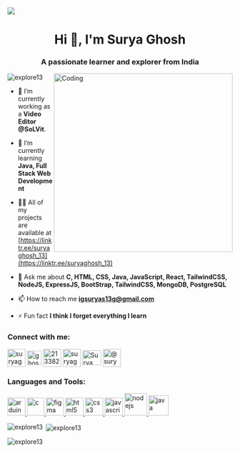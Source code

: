 <img src="https://user-images.githubusercontent.com/95478989/198955082-6e78ebb5-e1e4-49f9-8d32-6e5af3984dcd.gif"/>
<h1 align="center">Hi 👋, I'm Surya Ghosh</h1>
<h3 align="center">A passionate learner and explorer from India</h3>
<img align="right" top alt="Coding" width="400" src="https://media.tenor.com/NOYF3f82b_gAAAAC/programmer.gif" />
<p align="left"> <img src="https://komarev.com/ghpvc/?username=explore13&label=Profile%20views&color=0e75b6&style=flat" alt="explore13" /> </p>

- 🔭 I’m currently working as a **Video Editor @SoLVit**.

- 🌱 I’m currently learning **Java, Full Stack Web Development**

- 👨‍💻 All of my projects are available at [https://linktr.ee/suryaghosh_13](https://linktr.ee/suryaghosh_13)

- 💬 Ask me about **C, HTML, CSS, Java, JavaScript, React, TailwindCSS, NodeJS, ExpressJS, BootStrap, TailwindCSS, MongoDB, PostgreSQL**

- 📫 How to reach me **igsuryas13g@gmail.com**

- ⚡ Fun fact **I think I forget everything I learn**

<h3 align="left">Connect with me:</h3>
<p align="left">
<a href="https://twitter.com/suryaghosh_13" target="blank"><img align="center" src="https://www.freepnglogos.com/uploads/twitter-logo-png/twitter-bird-symbols-png-logo-0.png" alt="suryaghosh_13" height="40" width="40" /></a>
<a href="https://linkedin.com/in/ghosh-surya" target="blank"><img align="center" src="https://www.freepnglogos.com/uploads/linkedin-basic-round-social-logo-png-13.png" alt="ghosh-surya" height="32" width="32" /></a>
<a href="https://stackoverflow.com/users/21338210" target="blank"><img align="center" src="https://upload.wikimedia.org/wikipedia/commons/thumb/e/ef/Stack_Overflow_icon.svg/768px-Stack_Overflow_icon.svg.png?20190716190036" alt="21338210" height="40" width="40" /></a>
<a href="https://instagram.com/suryaghosh_13" target="blank"><img align="center" src="https://www.freepnglogos.com/uploads/pics-photos-instagram-logo-png-4.png" alt="suryaghosh_13" height="40" width="40" /></a>
<a href="https://www.youtube.com/@Surya_Ghosh" target="blank"> <img align="center" src="https://www.freepnglogos.com/uploads/youtube-logo-icon-transparent---32.png" alt="Surya Ghosh" height="33" width="42" /></a>
<a href="https://www.hackerrank.com/suryaghoshchemi1?hr_r=1" target="blank"><img align="center" src="https://upload.wikimedia.org/wikipedia/commons/thumb/6/65/HackerRank_logo.png/900px-HackerRank_logo.png" alt="@suryaghoshchemi1" height="40" width="40" /></a>
</p>

<h3 align="left">Languages and Tools:</h3>
<p align="left"> <a href="https://www.arduino.cc/" target="_blank" rel="noreferrer"> <img src="https://cdn.worldvectorlogo.com/logos/arduino-1.svg" alt="arduino" width="40" height="40"/> </a> 
  <a href="https://www.cprogramming.com/" target="_blank" rel="noreferrer"> <img src="https://upload.wikimedia.org/wikipedia/commons/thumb/1/18/C_Programming_Language.svg/570px-C_Programming_Language.svg.png?20201031132917" alt="c" width="38" height="40"/> </a> 
   <a href="https://www.figma.com/" target="_blank" rel="noreferrer"> <img src="https://www.vectorlogo.zone/logos/figma/figma-icon.svg" alt="figma" width="40" height="40"/> </a> 
    <a href="https://www.w3schools.com/html/" target="_blank" rel="noreferrer"> <img src="https://www.seekpng.com/png/full/80-803527_html5-css3-and-javascript-logos-html5-logo-png.png" alt="html5" width="40" height="40"/> </a>
  <a href="https://www.w3schools.com/css/" target="_blank" rel="noreferrer"> <img src="https://static.wikia.nocookie.net/logopedia/images/6/62/CSS3_logo.svg/revision/latest?cb=20230305121046" alt="css3" width="40" height="40"/> </a> 
  <a href="https://www.w3schools.com/js/" target="_blank" rel="noreferrer"> <img src="https://cdn.iconscout.com/icon/free/png-512/free-javascript-1-225993.png?f=webp&w=256" alt="javascript" width="40" height="40"/> </a>
<a href="https://nodejs.org/en" target="_blank" rel="noreferrer"> <img src="https://cdn.iconscout.com/icon/free/png-512/free-nodejs-226032.png?f=webp&w=256" alt="nodejs" width="50" height="50"/> </a>
<a href="https://www.java.com" target="_blank" rel="noreferrer"> <img src="https://1000logos.net/wp-content/uploads/2020/09/Java-Logo-640x400.png" alt="java" width="45" height="45"/> </a>
</p>

<p><img align="left" src="https://github-readme-stats.vercel.app/api/top-langs?username=explore13&show_icons=true&locale=en&layout=compact" alt="explore13" /></p>

<p>&nbsp;<img align="center" src="https://github-readme-stats.vercel.app/api?username=explore13&show_icons=true&locale=en" alt="explore13" /></p>

<p><img align="center" src="https://github-readme-streak-stats.herokuapp.com/?user=explore13&" alt="explore13" /></p>
